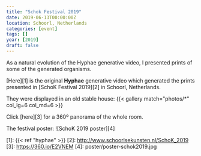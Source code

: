 ```yaml
---
title: "Schok Festival 2019"
date: 2019-06-13T00:00:00Z
location: Schoorl, Netherlands
categories: [event]
tags: []
year: [2019]
draft: false
---
```


As a natural evolution of the Hyphae generative video, I presented prints of some of the generated organisms. 
<!--more-->

[Here][1] is the original **Hyphae** generative video which generated the prints presented in [SchoK Festival 2019][2] in Schoorl, Netherlands.

They were displayed in an old stable house:
{{< gallery match="photos/*" col_lg=6 col_md=6 >}}

Click [here][3] for a 360º panorama of the whole room.

The festival poster:
![SchoK 2019 poster][4]

[1]: {{< ref "hyphae" >}}
[2]: <http://www.schoorlsekunsten.nl/SchoK_2019>
[3]: <https://360.io/E2VNEM>
[4]: poster/poster-schok2019.jpg
